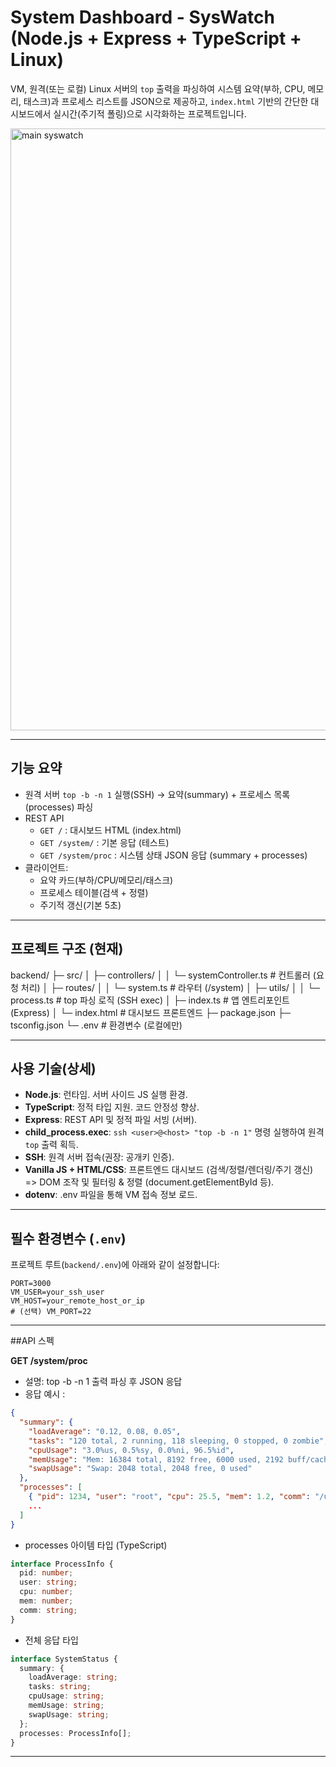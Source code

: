 # System Dashboard - SysWatch (Node.js + Express + TypeScript + Linux)

VM, 원격(또는 로컬) Linux 서버의 `top` 출력을 파싱하여 시스템 요약(부하, CPU, 메모리, 태스크)과 프로세스 리스트를 JSON으로 제공하고, `index.html` 기반의 간단한 대시보드에서 실시간(주기적 폴링)으로 시각화하는 프로젝트입니다.

<img width="1307" height="963" alt="main syswatch" src="https://github.com/user-attachments/assets/ea3f2cef-34ff-4bd2-b04a-e9a743c0951c" />

---

## 기능 요약

- 원격 서버 `top -b -n 1` 실행(SSH) → 요약(summary) + 프로세스 목록(processes) 파싱
- REST API
  - `GET /` : 대시보드 HTML (index.html)
  - `GET /system/` : 기본 응답 (테스트)
  - `GET /system/proc` : 시스템 상태 JSON 응답 (summary + processes)
- 클라이언트:
  - 요약 카드(부하/CPU/메모리/태스크)
  - 프로세스 테이블(검색 + 정렬)
  - 주기적 갱신(기본 5초)

---

## 프로젝트 구조 (현재)

backend/
├─ src/
│ ├─ controllers/
│ │ └─ systemController.ts # 컨트롤러 (요청 처리)
│ ├─ routes/
│ │ └─ system.ts # 라우터 (/system)
│ ├─ utils/
│ │ └─ process.ts # top 파싱 로직 (SSH exec)
│ ├─ index.ts # 앱 엔트리포인트 (Express)
│ └─ index.html # 대시보드 프론트엔드
├─ package.json
├─ tsconfig.json
└─ .env # 환경변수 (로컬에만)

---

## 사용 기술(상세)

- **Node.js**: 런타임. 서버 사이드 JS 실행 환경.
- **TypeScript**: 정적 타입 지원. 코드 안정성 향상.
- **Express**: REST API 및 정적 파일 서빙 (서버).
- **child_process.exec**: `ssh <user>@<host> "top -b -n 1"` 명령 실행하여 원격 `top` 출력 획득.
- **SSH**: 원격 서버 접속(권장: 공개키 인증).  
- **Vanilla JS + HTML/CSS**: 프론트엔드 대시보드 (검색/정렬/렌더링/주기 갱신) => DOM 조작 및 필터링 & 정렬 (document.getElementById 등).
- **dotenv**: .env 파일을 통해 VM 접속 정보 로드.

---

## 필수 환경변수 (`.env`)

프로젝트 루트(`backend/.env`)에 아래와 같이 설정합니다:

```env
PORT=3000
VM_USER=your_ssh_user
VM_HOST=your_remote_host_or_ip
# (선택) VM_PORT=22
```

---

##API 스펙

**GET /system/proc**
- 설명: top -b -n 1 출력 파싱 후 JSON 응답
- 응답 예시 :
```json
{
  "summary": {
    "loadAverage": "0.12, 0.08, 0.05",
    "tasks": "120 total, 2 running, 118 sleeping, 0 stopped, 0 zombie",
    "cpuUsage": "3.0%us, 0.5%sy, 0.0%ni, 96.5%id",
    "memUsage": "Mem: 16384 total, 8192 free, 6000 used, 2192 buff/cache",
    "swapUsage": "Swap: 2048 total, 2048 free, 0 used"
  },
  "processes": [
    { "pid": 1234, "user": "root", "cpu": 25.5, "mem": 1.2, "comm": "/usr/bin/nginx" },
    ...
  ]
}
```
- processes 아이템 타입 (TypeScript)
```ts
interface ProcessInfo {
  pid: number;
  user: string;
  cpu: number;
  mem: number;
  comm: string;
}
```
- 전체 응답 타입
```ts
interface SystemStatus {
  summary: {
    loadAverage: string;
    tasks: string;
    cpuUsage: string;
    memUsage: string;
    swapUsage: string;
  };
  processes: ProcessInfo[];
}
```
---
